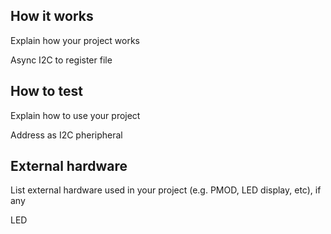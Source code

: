 <!---

This file is used to generate your project datasheet. Please fill in the information below and delete any unused
sections.

You can also include images in this folder and reference them in the markdown. Each image must be less than
512 kb in size, and the combined size of all images must be less than 1 MB.
-->

## How it works

Explain how your project works

Async I2C to register file

## How to test

Explain how to use your project

Address as I2C pheripheral

## External hardware

List external hardware used in your project (e.g. PMOD, LED display, etc), if any

LED
